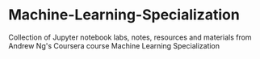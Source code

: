 # Machine-Learning-Specialization
Collection of Jupyter notebook labs, notes, resources and materials from Andrew Ng's Coursera course Machine Learning Specialization
